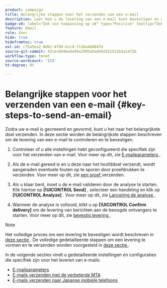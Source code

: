 ```yaml
---
product: campaign
title: Belangrijke stappen voor het verzenden van een e-mail
description: Leer hoe u de levering van een e-mail kunt bevestigen en de specifieke kenmerken van het verzenden van e-mailberichten kunt ontdekken
badge-v8: label="Ook van toepassing op v8" type="Positive" tooltip="Ook van toepassing op campagne v8"
feature: Email
role: User
hide: true
hidefromtoc: true
exl-id: c75a5ea2-8d62-4f98-bccd-7116a4d404fd
source-git-commit: 42cec0e9bede94a2995a5ad442822512bda14f2b
workflow-type: tm+mt
source-wordcount: '223'
ht-degree: 0%

---
```


# Belangrijke stappen voor het verzenden van een e-mail {#key-steps-to-send-an-email}

Zodra uw e-mail is gecreeerd en gevormd, kunt u het naar het belangrijkste doel verzenden. In deze sectie worden de belangrijkste stappen beschreven om de levering van een e-mail te controleren en te bevestigen.

1. Controleer of u alle instellingen hebt geconfigureerd die specifiek zijn voor het verzenden van e-mail. Voor meer op dit, zie [ E-mailparameters ](email-parameters.md).
1. Als de e-mail gereed is en u deze naar het hoofddoel verzendt, wordt aangeraden eventuele fouten op te sporen door proefdrukken te verzenden. Voor meer op dit, zie [ een proef ](steps-validating-the-delivery.md#sending-a-proof) verzenden.

1. Als u klaar bent, moet u de e-mail valideren door de analyse te starten. Klik hiertoe op **[!UICONTROL Send]** , selecteer een handeling en klik op **[!UICONTROL Analyze]** . Voor meer op dit, zie [ Lancering de analyse ](steps-validating-the-delivery.md#analyzing-the-delivery).

1. Wanneer de analyse is voltooid, klikt u op **[!UICONTROL Confirm delivery]** om de levering van berichten aan de beoogde ontvangers te starten. Voor meer op dit, zie [ bevestig levering ](steps-sending-the-delivery.md#confirming-delivery).

   <!--Add screenshot with analysis done and Confirm delivery button activated.-->

>[!NOTE]
>
>Het volledige proces om een levering te bevestigen wordt beschreven in [ deze sectie ](steps-validating-the-delivery.md). De volledige gedetailleerde stappen om een levering te vormen en te verzenden worden voorgesteld in [ deze sectie ](steps-sending-the-delivery.md).

In de volgende secties vindt u gedetailleerde instellingen en configuraties die specifiek zijn voor het leveren van e-mails:
<!--* [Generating the mirror page](generating-mirror-page.md)
* [Email BCC](email-bcc.md)-->
* [E-mailparameters](email-parameters.md)
* [E-mails verzenden met de verbeterde MTA](sending-with-enhanced-mta.md)
* [E-mails verzenden naar Japanse mobiele telefoons](sending-emails-on-japanese-mobiles.md)
